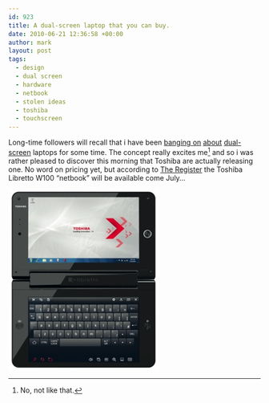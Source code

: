 ```yaml
---
id: 923
title: A dual-screen laptop that you can buy.
date: 2010-06-21 12:36:58 +00:00
author: mark
layout: post
tags:
  - design
  - dual screen
  - hardware
  - netbook
  - stolen ideas
  - toshiba
  - touchscreen
---
```

Long-time followers will recall that i have been [banging on](http://www.sallonoroff.co.uk/blog/2009/08/shiny-new-apple-products/) [about](http://www.sallonoroff.co.uk/blog/2009/10/all-panel-laptop/) [dual-screen](http://www.sallonoroff.co.uk/blog/2010/01/ds/) laptops for some time. The concept really excites me[^fn-ugh] and so i was rather pleased to discover this morning that Toshiba are actually releasing one. No word on pricing yet, but according to [The Register](http://www.reghardware.com/2010/06/21/toshiba_libretto_w100/) the Toshiba Libretto W100 &#8220;netbook&#8221; will be available come July&#8230;

![Toshiba Libretto W100](/images/fromwp/2010/06/libretto-w100.jpg)

[^fn-ugh]: No, not like that.
